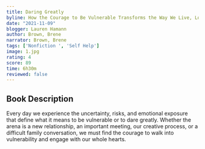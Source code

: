 ```yaml
---
title: Daring Greatly
byline: How the Courage to Be Vulnerable Transforms the Way We Live, Love, Parent, and Lead
date: "2021-11-09"
blogger: Lauren Hamann
author: Brown, Brene
narrator: Brown, Brene
tags: ['Nonfiction ', 'Self Help']
image: 1.jpg
rating: 4
score: 89
time: 6h30m
reviewed: false
---
```



## Book Description 

Every day we experience the uncertainty, risks, and emotional exposure that define what it means to be vulnerable or to dare greatly. Whether the arena is a new relationship, an important meeting, our creative process, or a difficult family conversation, we must find the courage to walk into vulnerability and engage with our whole hearts.
